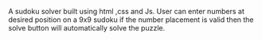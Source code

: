 
A sudoku solver built using html ,css and Js. User can enter numbers at desired position on a 9x9 sudoku if the number placement is valid then the solve button will automatically solve the puzzle.
